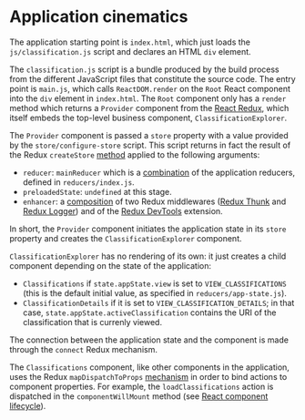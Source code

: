 # Application cinematics

The application starting point is `index.html`, which just loads the `js/classification.js` script and declares an HTML `div` element.

The `classification.js` script is a bundle produced by the build process from the different JavaScript files that constitute the source code. The entry point is `main.js`, which calls `ReactDOM.render` on the `Root` React component into the `div` element in `index.html`. The `Root` component only has a `render` method which returns a `Provider` component from the [React Redux](https://github.com/reactjs/react-redux), which itself embeds the top-level business component, `ClassificationExplorer`.

The `Provider` component is passed a `store` property with a value provided by the `store/configure-store` script. This script returns in fact the result of the Redux `createStore` [method](https://github.com/reactjs/redux/blob/master/docs/api/createStore.md) applied to the following arguments:

* `reducer`: `mainReducer` which is a [combination](http://redux.js.org/docs/api/combineReducers.html) of the application reducers, defined in `reducers/index.js`.
* `preloadedState`: `undefined` at this stage.
* `enhancer`: a [composition](https://github.com/reactjs/redux/blob/master/docs/api/compose.md) of two Redux middlewares ([Redux Thunk](https://github.com/gaearon/redux-thunk) and [Redux Logger](https://github.com/evgenyrodionov/redux-logger)) and of the [Redux DevTools](https://github.com/zalmoxisus/redux-devtools-extension) extension.

In short, the `Provider` component initiates the application state in its `store` property and creates the `ClassificationExplorer` component.

`ClassificationExplorer` has no rendering of its own: it just creates a child component depending on the state of the application:
* `Classifications` if `state.appState.view` is set to `VIEW_CLASSIFICATIONS` (this is the default initial value, as specified in `reducers/app-state.js`).
* `ClassificationDetails` if it is set to `VIEW_CLASSIFICATION_DETAILS`; in that case, `state.appState.activeClassification` contains the URI of the classification that is currenly viewed.

The connection between the application state and the component is made through the `connect` Redux mechanism.

The `Classifications` component, like other components in the application, uses the Redux `mapDispatchToProps` [mechanism](https://github.com/reactjs/react-redux/blob/master/docs/api.md#connectmapstatetoprops-mapdispatchtoprops-mergeprops-options) in order to bind actions to component properties. For example, the `loadClassifications` action is dispatched in the `componentWillMount` method (see [React component lifecycle](https://facebook.github.io/react/docs/component-specs.html)).

